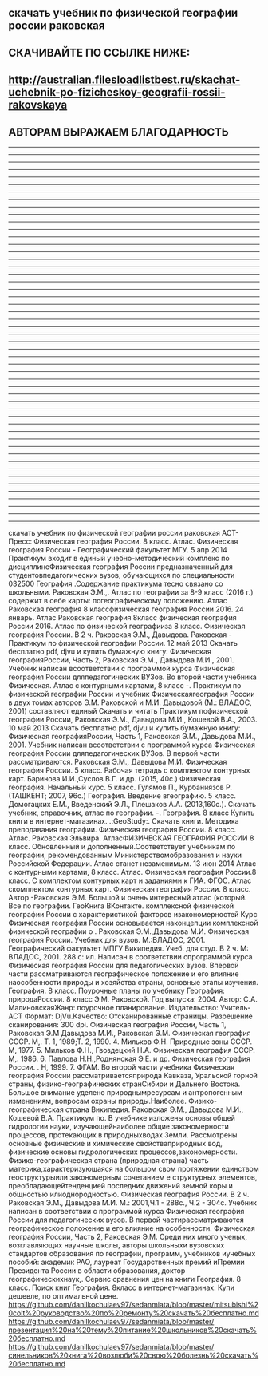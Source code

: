 скачать учебник по физической географии россии раковская
--------------------------------------------------
СКАЧИВАЙТЕ ПО ССЫЛКЕ НИЖЕ:
--------------------------------------------------
http://australian.filesloadlistbest.ru/skachat-uchebnik-po-fizicheskoy-geografii-rossii-rakovskaya
--------------------------------------------------
АВТОРАМ ВЫРАЖАЕМ БЛАГОДАРНОСТЬ
--------------------------------------------------
--------------------------------------------------
--------------------------------------------------
--------------------------------------------------
--------------------------------------------------
--------------------------------------------------
--------------------------------------------------
--------------------------------------------------
--------------------------------------------------
--------------------------------------------------
--------------------------------------------------
--------------------------------------------------
--------------------------------------------------
--------------------------------------------------
--------------------------------------------------
--------------------------------------------------
--------------------------------------------------
--------------------------------------------------
--------------------------------------------------
--------------------------------------------------
--------------------------------------------------
--------------------------------------------------
--------------------------------------------------
--------------------------------------------------
--------------------------------------------------
--------------------------------------------------
--------------------------------------------------
--------------------------------------------------
--------------------------------------------------
--------------------------------------------------
--------------------------------------------------
--------------------------------------------------
--------------------------------------------------
--------------------------------------------------
--------------------------------------------------
--------------------------------------------------
--------------------------------------------------
--------------------------------------------------
--------------------------------------------------
--------------------------------------------------
--------------------------------------------------
--------------------------------------------------
--------------------------------------------------
--------------------------------------------------
--------------------------------------------------
--------------------------------------------------
--------------------------------------------------
--------------------------------------------------
--------------------------------------------------
--------------------------------------------------
--------------------------------------------------
--------------------------------------------------
скачать учебник по физической географии россии раковская АСТ-Пресс: Физическая география России. 8 класс. Атлас. Физическая география России - Географический факультет МГУ. 5 апр 2014  Практикум входит в единый учебно-методический комплекс по дисциплинеФизическая география России предназначенный для студентовпедагогических вузов, обучающихся по специальности 032500 География .Содержание практикума тесно связано со школьными. Раковская Э.М.,. Атлас по географии за 8-9 класс (2016 г.) содержит в себе карты: погеографическому положению. Атлас Раковская география 8 классфизическая география России 2016. 24 январь. Атлас Раковская география 8класс физическая география России 2016. Атлас по физической географииза 8 класс. Физическая география России. В 2 ч. Раковская Э.М., Давыдова. Раковская - Практикум по физической географии России. 12 май 2013  Скачать бесплатно pdf, djvu и купить бумажную книгу: Физическая географияРоссии, Часть 2, Раковская Э.М., Давыдова М.И., 2001. Учебник написан всоответствии с программой курса Физическая география России дляпедагогических ВУЗов. Во второй части учебника Физическая. Атлас с контурными картами, 8 класс -. Практикум по физической географии России и учебник Физическаягеография России в двух томах авторов Э.М. Раковской и М.И. Давыдовой (М.: ВЛАДОС, 2001) составляют единый  Скачать и читать Практикум пофизической географии России, Раковская Э.М., Давыдова М.И., Кошевой В.А., 2003. 10 май 2013  Скачать бесплатно pdf, djvu и купить бумажную книгу: Физическая географияРоссии, Часть 1, Раковская Э.М., Давыдова М.И., 2001. Учебник написан всоответствии с программой курса Физическая география России дляпедагогических ВУЗов. В первой части рассматриваются. Раковская Э.М., Давыдова М.И. Физическая география России. 5 класс. Рабочая тетрадь с комплектом контурных карт. Баринова И.И.,Суслов В.Г. и др. (2015, 40с.) Физическая география. Начальный курс. 5 класс. Гулямов П., Курбаниязов Р. (ТАШКЕНТ; 2007, 96с.) География. Введение вгеографию. 5 класс. Домогацких Е.М., Введенский Э.Л., Плешаков А.А. (2013,160с.).
Скачать учебник, справочник, атлас по географии. -. География. 8 класс Купить книги в интернет-магазинах. .:GeoStudy:. Скачать книги. Методика преподавания географии. Физическая география России. 8 класс. Атлас. Раковская Эльвира. АтласФИЗИЧЕСКАЯ ГЕОГРАФИЯ РОССИИ 8 класс. Обновленный и дополненный.Соответствует учебникам по географии, рекомендованным Министерствомобразования и науки Российской Федерации. Атлас станет незаменимым. 13 июн 2014  Атлас с контурными картами, 8 класс. Атлас. Физическая география России.8 класс. С комплектом контурных карт и заданиями к ГИА. ФГОС. Атлас скомплектом контурных карт. Физическая география России. 8 класс. Автор -Раковская Э.М. Большой и очень интересный атлас (который. Все по географии. ГеоКнига  ВКонтакте. комплексной физической географии России с характеристикой факторов изакономерностей  Курс Физическая география России основывается наконцепции комплексной физической географии о . Раковская Э.М.,Давыдова М.И. Физическая география России. Учебник для вузов. М.:ВЛАДОС, 2001. Географический факультет МПГУ  Википедия. Учеб. для студ. В 2 ч. М: ВЛАДОС, 2001. 288 с: ил. Написан в соответствии спрограммой курса Физическая география России для педагогических вузов. Впервой части рассматриваются географическое положение и его влияние наособенности природы и хозяйства страны, основные этапы изучения. География. 8 класс. Поурочные планы по учебнику География: природаРоссии. 8 класс Э.М. Раковской. Год выпуска: 2004. Автор: С.А. МалиновскаяЖанр: поурочное планирование. Издательство: Учитель-АСТ Формат: DjVu.Качество: Отсканированные страницы. Разрешение сканирования: 300 dpi. Физическая география России, Часть 1, Раковская Э.М
Давыдова М.И., Раковская Э.М. Физическая география СССР.  М,. Т. 1, 1989;Т. 2, 1990. 4. Мильков Ф.Н. Природные зоны СССР.  М, 1977. 5. Мильков Ф.Н., Гвоздецкий Н.А. Физическая география СССР.  М,. 1986. 6. Павлова Н.Н.,Роднянская Э.Е. и др. Физическая география России. . Н, 1999. 7. ФГАМ. Во второй части учебника Физическая география России рассматриваетсяприрода Кавказа, Уральской горной страны, физико-географических странСибири и Дальнего Востока. Большое внимание уделено природнымресурсам и антропогенным изменениям, вопросам охраны природы.Наиболее. Физико-географическая страна  Википедия. Раковская Э.М., Давыдова М.И., Кошевой В.А. Практикум по. В учебнике изложены основы общей гидрологии  науки, изучающейнаиболее общие закономерности процессов, протекающих в природныхводах Земли. Рассмотрены основные физические и химические свойстваприродных вод, физические основы гидрологических процессов,закономерности. Физико-географическая страна (природная страна)  часть материка,характеризующаяся на большом свом протяжении единством геоструктурыили закономерным сочетанием е структурных элементов, преобладающейтенденцией последних движений земной коры и общностью илиоднородностью. Физическая география России. В 2 ч. Раковская Э.М., Давыдова М.И. М.: 2001,Ч.1 - 288с., Ч.2 - 304с. Учебник написан в соответствии с программой курса Физическая география России для педагогических вузов. В первой частирассматриваются географическое положение и его влияние на особенности. Физическая география России, Часть 2, Раковская Э.М. Среди них много ученых, возглавляющих научные школы, авторы школьныхи вузовских стандартов образования по географии, программ, учебников иучебных пособий: академик РАО, лауреат Государственных премий иПремии Президента России в области образования, доктор географическихнаук,. Сервис сравнения цен на книги География. 8 класс. Поиск книг География. 8класс в интернет-магазинах. Купи дешевле, по оптимальной цене.
https://github.com/danilkochulaev97/sedanmiata/blob/master/mitsubishi%20colt%20руководство%20по%20ремонту%20скачать%20бесплатно.md
https://github.com/danilkochulaev97/sedanmiata/blob/master/презентация%20на%20тему%20питание%20школьников%20скачать%20бесплатно.md
https://github.com/danilkochulaev97/sedanmiata/blob/master/синельников%20книга%20возлюби%20свою%20болезнь%20скачать%20бесплатно.md